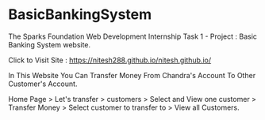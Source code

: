 # BasicBankingSystem

The Sparks Foundation Web Development Internship Task 1 - Project : Basic Banking System website.

Click to Visit Site : https://nitesh288.github.io/nitesh.github.io/

In This Website You Can Transfer Money From Chandra's Account To Other Customer's Account.
 
Home Page > Let's transfer > customers > Select and View one customer > Transfer Money > Select customer to transfer to > View all Customers.
